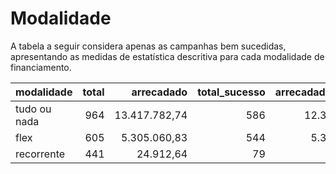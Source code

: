# Modalidade

A tabela a seguir considera apenas as campanhas bem sucedidas, apresentando as medidas
de estatística descritiva para cada modalidade de financiamento.

| modalidade   |   total |   arrecadado |   total_sucesso |   arrecadado_sucesso |   taxa_sucesso |   media_sucesso |   std_sucesso |   min_sucesso |   max_sucesso |
|:-------------|--------:|-------------:|----------------:|---------------------:|---------------:|----------------:|--------------:|--------------:|--------------:|
| tudo ou nada |     964 |  13.417.782,74 |             586 |          12.383.381,51 |           60,8 |        21.132,05 |      22.879,06 |         44,25 |     321.726,84 |
| flex         |     605 |   5.305.060,83 |             544 |           5.304.944,73 |           89,9 |         9.751,74 |      26.853,40 |         24,19 |     385.603,24 |
| recorrente   |     441 |     24.912,64 |              79 |             24.912,64 |           17,9 |          315,35 |        699,96 |          3,08 |       4.127,14 |
